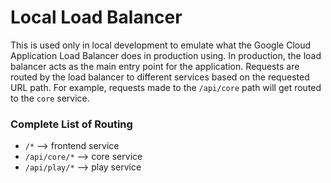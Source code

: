 # Local Load Balancer

This is used only in local development to emulate what the Google Cloud Application Load Balancer does in production using. In production, the load balancer acts as the main entry point for the application. Requests are routed by the load balancer to different services based on the requested URL path. For example, requests made to the `/api/core` path will get routed to the `core` service.

### Complete List of Routing

- `/*` --> frontend service
- `/api/core/*` --> core service
- `/api/play/*` --> play service
